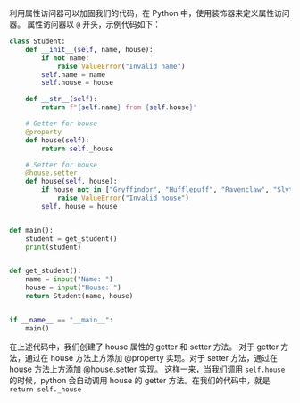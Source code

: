 利用属性访问器可以加固我们的代码，在 Python 中，使用装饰器来定义属性访问器。
属性访问器以 `@` 开头，示例代码如下：
```python
class Student:
    def __init__(self, name, house):
        if not name:
            raise ValueError("Invalid name")
        self.name = name
        self.house = house

    def __str__(self):
        return f"{self.name} from {self.house}"

    # Getter for house
    @property
    def house(self):
        return self._house

    # Setter for house
    @house.setter
    def house(self, house):
        if house not in ["Gryffindor", "Hufflepuff", "Ravenclaw", "Slytherin"]:
            raise ValueError("Invalid house")
        self._house = house


def main():
    student = get_student()
    print(student)


def get_student():
    name = input("Name: ")
    house = input("House: ")
    return Student(name, house)


if __name__ == "__main__":
    main()
```
在上述代码中，我们创建了 house 属性的 getter 和 setter 方法。
对于 getter 方法，通过在 house 方法上方添加 @property 实现。对于 setter 方法，通过在 house 方法上方添加 @house.setter 实现。
	这样一来，当我们调用 `self.house` 的时候，python 会自动调用 house 的 getter 方法。在我们的代码中，就是 `return self._house`
	